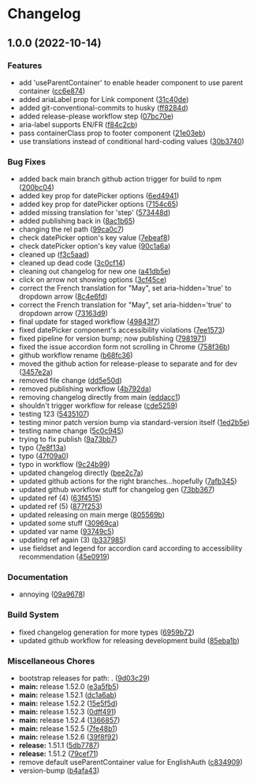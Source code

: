 # Changelog

## 1.0.0 (2022-10-14)


### Features

* add 'useParentContainer' to enable header component to use parent container ([cc6e874](https://github.com/DTS-STN/Service-Canada-Design-System/commit/cc6e8747b92d477db918c14a57ac77939ded6491))
* added ariaLabel prop for Link component ([31c40de](https://github.com/DTS-STN/Service-Canada-Design-System/commit/31c40de2119dc0ed271f7c333a4e2d291f97b457))
* added git-conventional-commits to husky ([ff8284d](https://github.com/DTS-STN/Service-Canada-Design-System/commit/ff8284d286fee450fb4d347ea395b93ee4a05058))
* added release-please workflow step ([07bc70e](https://github.com/DTS-STN/Service-Canada-Design-System/commit/07bc70e3d019bb0728b97aa8ef2f8d424276a8f6))
* aria-label supports EN/FR ([f84c2cb](https://github.com/DTS-STN/Service-Canada-Design-System/commit/f84c2cb3e6bd6e2dd87dab7440e52f05337ebc65))
* pass containerClass prop to footer component ([21e03eb](https://github.com/DTS-STN/Service-Canada-Design-System/commit/21e03eb6e743375b6272101fa9bf80716beb36b3))
* use translations instead of conditional hard-coding values ([30b3740](https://github.com/DTS-STN/Service-Canada-Design-System/commit/30b3740ebe3243d3fc7dcd9b8ce4fe1c20447c38))


### Bug Fixes

* added back main branch github action trigger for build to npm ([200bc04](https://github.com/DTS-STN/Service-Canada-Design-System/commit/200bc0449b7cf3b44f6dfb4a91da0f68081dad28))
* added key prop for datePicker options ([6ed4941](https://github.com/DTS-STN/Service-Canada-Design-System/commit/6ed494108fdd72c4862a3ab8a7286e4ee7f18687))
* added key prop for datePicker options ([7154c65](https://github.com/DTS-STN/Service-Canada-Design-System/commit/7154c65df0654bb7ff26b1c604428bf1e7e9c416))
* added missing translation for 'step' ([573448d](https://github.com/DTS-STN/Service-Canada-Design-System/commit/573448dab4760437fad5b8525d21371f64657326))
* added publishing back in ([8ac1b65](https://github.com/DTS-STN/Service-Canada-Design-System/commit/8ac1b6551824bf92317cabcb59e911e29182aa95))
* changing the rel path ([99ca0c7](https://github.com/DTS-STN/Service-Canada-Design-System/commit/99ca0c7525801d06d2c6982553c3418d13a9c7b5))
* check datePicker option's key value ([7ebeaf8](https://github.com/DTS-STN/Service-Canada-Design-System/commit/7ebeaf8e55e433d854239e6b2bba3ab0f3d61967))
* check datePicker option's key value ([90c1a6a](https://github.com/DTS-STN/Service-Canada-Design-System/commit/90c1a6a096f0a11f7aa40faee4893ae46984b1f7))
* cleaned up ([f3c5aad](https://github.com/DTS-STN/Service-Canada-Design-System/commit/f3c5aade769bd0ee91633011a6f3571979c1f5bc))
* cleaned up dead code ([3c0cf14](https://github.com/DTS-STN/Service-Canada-Design-System/commit/3c0cf14d98763c73ae125b90b5cd3d1f7b949099))
* cleaning out changelog for new one ([a41db5e](https://github.com/DTS-STN/Service-Canada-Design-System/commit/a41db5e39de3bbfd2834894b57de9d2594754229))
* click on arrow not showing options ([3cf45ce](https://github.com/DTS-STN/Service-Canada-Design-System/commit/3cf45ce858b07dbf09c92031b315d1df66ee4428))
* correct the French translation for "May", set aria-hidden='true' to dropdown arrow ([8c4e6fd](https://github.com/DTS-STN/Service-Canada-Design-System/commit/8c4e6fdb31461a2bbb3bc300d919c970989b48f2))
* correct the French translation for "May", set aria-hidden='true' to dropdown arrow ([73163d9](https://github.com/DTS-STN/Service-Canada-Design-System/commit/73163d92898b291ef8066c3f877d95170a62bbb9))
* final update for staged workflow ([49843f7](https://github.com/DTS-STN/Service-Canada-Design-System/commit/49843f772935a57ddbfbd0c6f9e9da272f059b0e))
* fixed datePicker component's accessibility violations ([7ee1573](https://github.com/DTS-STN/Service-Canada-Design-System/commit/7ee15734ea18075a22635c36cbf6fed4bb362f2d))
* fixed pipeline for version bump; now publishing ([7981971](https://github.com/DTS-STN/Service-Canada-Design-System/commit/7981971e849ec1aecbc272fb91d1a234a1e0f26d))
* fixed the issue accordion form not scrolling in Chrome ([758f36b](https://github.com/DTS-STN/Service-Canada-Design-System/commit/758f36bcf9770dfa79c2882f30425614cdc13aaf))
* github workflow rename ([b68fc36](https://github.com/DTS-STN/Service-Canada-Design-System/commit/b68fc36b1ace791072a31fe80e509ef82a9d2d38))
* moved the github action for release-please to separate and for dev ([3457e2a](https://github.com/DTS-STN/Service-Canada-Design-System/commit/3457e2ab9f3712589833fa4d59be6f933da0df03))
* removed file change ([dd5e50d](https://github.com/DTS-STN/Service-Canada-Design-System/commit/dd5e50dd56ee98a854f5c6ec471219f06f3e275d))
* removed publishing workflow ([4b792da](https://github.com/DTS-STN/Service-Canada-Design-System/commit/4b792da4a15472b1cb61c0044c12677eebf647e4))
* removing changelog directly from main ([eddacc1](https://github.com/DTS-STN/Service-Canada-Design-System/commit/eddacc1e8b554326fe0d7ede357a0f54d759e395))
* shouldn't trigger workflow for release ([cde5259](https://github.com/DTS-STN/Service-Canada-Design-System/commit/cde5259792a5c7b4e092a0224a8ce35315b7efdd))
* testing 123 ([5435107](https://github.com/DTS-STN/Service-Canada-Design-System/commit/543510770d1c363520367f858e160755eafe5df3))
* testing minor patch version bump via standard-version itself ([1ed2b5e](https://github.com/DTS-STN/Service-Canada-Design-System/commit/1ed2b5eaf09b07e01d00ddcdaf4f45376b5b2a78))
* testing name change ([5c0c945](https://github.com/DTS-STN/Service-Canada-Design-System/commit/5c0c945d0282d9f59deb5de1dbdb621914e03b55))
* trying to fix publish ([9a73bb7](https://github.com/DTS-STN/Service-Canada-Design-System/commit/9a73bb7ac213bf0c68c8db75dc853a27972698b5))
* typo ([7e8f13a](https://github.com/DTS-STN/Service-Canada-Design-System/commit/7e8f13ad26da93821b0683dc2478679df2a7c22c))
* typo ([47f09a0](https://github.com/DTS-STN/Service-Canada-Design-System/commit/47f09a07299e3373b1a05aef6ee252cf2c4d65b9))
* typo in workflow ([9c24b99](https://github.com/DTS-STN/Service-Canada-Design-System/commit/9c24b9920fd093ad4c108fb0949f017ddfb41cff))
* updated changelog directly ([bee2c7a](https://github.com/DTS-STN/Service-Canada-Design-System/commit/bee2c7a1d8624ac6458a00abe6f6ff1bfa3221a0))
* updated github actions for the right branches...hopefully ([7afb345](https://github.com/DTS-STN/Service-Canada-Design-System/commit/7afb3456b51fbaad52a13449c33af8090e050e99))
* updated github workflow stuff for changelog gen ([73bb367](https://github.com/DTS-STN/Service-Canada-Design-System/commit/73bb3671cc81c6ff266ac68768ceaf18a2734490))
* updated ref (4) ([63f4515](https://github.com/DTS-STN/Service-Canada-Design-System/commit/63f4515ad59b80c5ed82d369dd269c05866d76d0))
* updated ref (5) ([877f253](https://github.com/DTS-STN/Service-Canada-Design-System/commit/877f2537ecb4ff58f4a2a62b820c86131215aef2))
* updated releasing on main merge ([805569b](https://github.com/DTS-STN/Service-Canada-Design-System/commit/805569b22ccc348f749bc7a91fc4c7681a2f07a3))
* updated some stuff ([30969ca](https://github.com/DTS-STN/Service-Canada-Design-System/commit/30969ca9e7420927967fc5d11cc0774ca9653859))
* updated var name ([93749c5](https://github.com/DTS-STN/Service-Canada-Design-System/commit/93749c52191fec1c78a38a31e29e62181217bf91))
* updating ref again (3) ([b337985](https://github.com/DTS-STN/Service-Canada-Design-System/commit/b3379857c602d67ccb089c18e9a0fa5421a0dc06))
* use fieldset and legend for accordion card according to accessibility recommendation ([45e0919](https://github.com/DTS-STN/Service-Canada-Design-System/commit/45e0919f7ef3fe0b13600f10c96a060f0265c457))


### Documentation

* annoying ([09a9678](https://github.com/DTS-STN/Service-Canada-Design-System/commit/09a96789cc9e7a5444ca7d8c36c9c257fdf85a0f))


### Build System

* fixed changelog generation for more types ([6959b72](https://github.com/DTS-STN/Service-Canada-Design-System/commit/6959b72769f20383cc54cf1c8336d08d3c731a41))
* updated github workflow for releasing development build ([85eba1b](https://github.com/DTS-STN/Service-Canada-Design-System/commit/85eba1baf5592a45473d5096a751cfbefd757a91))


### Miscellaneous Chores

* bootstrap releases for path: . ([9d03c29](https://github.com/DTS-STN/Service-Canada-Design-System/commit/9d03c29c3106aaff135cb8e34c2634e9798addd0))
* **main:** release 1.52.0 ([e3a5fb5](https://github.com/DTS-STN/Service-Canada-Design-System/commit/e3a5fb55883670c7b4b2e148b0ada18bfae37211))
* **main:** release 1.52.1 ([dc1a6ab](https://github.com/DTS-STN/Service-Canada-Design-System/commit/dc1a6ab366aa2091bad2fc7e2a94885fbaf25a0d))
* **main:** release 1.52.2 ([15e5f5d](https://github.com/DTS-STN/Service-Canada-Design-System/commit/15e5f5d9a6e47a11f9a4f13b86fcb2b8ab48fb56))
* **main:** release 1.52.3 ([0dff491](https://github.com/DTS-STN/Service-Canada-Design-System/commit/0dff491fb362368ee5c15cca49df7bd149d3f984))
* **main:** release 1.52.4 ([1366857](https://github.com/DTS-STN/Service-Canada-Design-System/commit/1366857cec73316a3a9c098e3bf8eab9a6f2edf0))
* **main:** release 1.52.5 ([7fe48b1](https://github.com/DTS-STN/Service-Canada-Design-System/commit/7fe48b14b08b034a7529a5c9c791a440b64a19a0))
* **main:** release 1.52.6 ([39f8f92](https://github.com/DTS-STN/Service-Canada-Design-System/commit/39f8f926c943fffac4a95e8c5567d28af7d6d20e))
* **release:** 1.51.1 ([5db7787](https://github.com/DTS-STN/Service-Canada-Design-System/commit/5db7787901be72caa96db64e6f4c270dbee9a1e3))
* **release:** 1.51.2 ([79cef71](https://github.com/DTS-STN/Service-Canada-Design-System/commit/79cef71bb5a5a686b4504bd01b32264ca88f6384))
* remove default useParentContainer value for EnglishAuth ([c834909](https://github.com/DTS-STN/Service-Canada-Design-System/commit/c834909d3c247de286e616d1a355be6858164ebb))
* version-bump ([b4afa43](https://github.com/DTS-STN/Service-Canada-Design-System/commit/b4afa436eae60c56c4e341487f94ed9bd01b031c))
